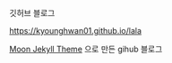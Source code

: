 깃허브 블로그

https://kyounghwan01.github.io/lala

[Moon Jekyll Theme](https://taylantatli.github.io/Moon/) 으로 만든 gihub 블로그
